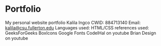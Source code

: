 # Portfolio
My personal website portfolio
Kalila Ingco
CWID: 884713140
Email: kalila@csu.fullerton.edu
Languages used: HTML/CSS
references used: GeeksForGeeks
BoxIcons
Google Fonts 
CodelHal on youtube
Brian Design on youtube
